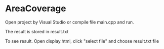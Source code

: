# AreaCoverage

Open project by Visual Studio or compile file main.cpp and run.

The result is stored in result.txt

To see result. Open display.html, click "select file" and choose result.txt file
